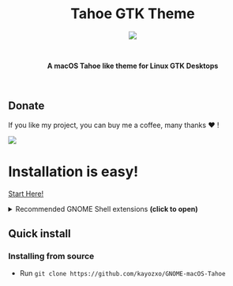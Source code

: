 <h1 align="center"> Tahoe GTK Theme </h1>
<p align="center"> <img src="screenshots/SS3.png"/> </p>

<br>
<p align="center"> <b> A macOS Tahoe like theme for Linux GTK Desktops </b> </p>
<br>

## Donate

If you like my project, you can buy me a coffee, many thanks ❤️ !

<a href="https://www.buymeacoffee.com/kayozxo"><img src="https://img.buymeacoffee.com/button-api/?text=Buy me a coffee&emoji=☕&slug=kayozxo&button_colour=FFDD00&font_colour=000000&font_family=Poppins&outline_colour=000000&coffee_colour=ffffff" /></a>

# Installation is easy!

[Start Here!](/.config/IMPORTANT.md)

<details> <summary> Recommended GNOME Shell extensions <b>(click to open)</b> </summary>

- [Open Bar](https://extensions.gnome.org/extension/6580/open-bar/)
- [Blur My Shell](https://extensions.gnome.org/extension/3193/blur-my-shell/)
- [Dash to Dock](https://extensions.gnome.org/extension/307/dash-to-dock/)
- [Gnome 4x UI Improvements](https://extensions.gnome.org/extension/4158/gnome-40-ui-improvements/)
- [Space bar](https://extensions.gnome.org/extension/5090/space-bar/)
- [Tiling Shell](https://extensions.gnome.org/extension/7065/tiling-shell/)
- [User Themes](https://extensions.gnome.org/extension/19/user-themes/)
- [Vitals](https://extensions.gnome.org/extension/1460/vitals/)
- [Wallpapers](./.config/walls)

</details>

## Quick install

### Installing from source

- Run `git clone https://github.com/kayozxo/GNOME-macOS-Tahoe`
